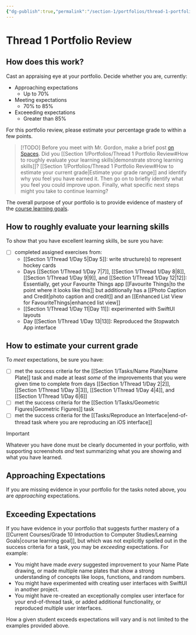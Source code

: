 ```yaml
---
{"dg-publish":true,"permalink":"/section-1/portfolios/thread-1-portfolio-review/","tags":["ics3u"],"dgHomeLink":false}
---
```


# Thread 1 Portfolio Review
## How does this work?
Cast an appraising eye at your portfolio.  Decide whether you are, currently:

- Approaching expectations
	- Up to 70%
- Meeting expectations
	- 70% to 85%
- Exceeeding expectations
	- Greater than 85%

For this portfolio review, please estimate your percentage grade to within a few points.

> [!TODO]
> Before you meet with Mr. Gordon, make a brief post [on Spaces](https://ca.spacesedu.com/). Did you [[Section 1/Portfolios/Thread 1 Portfolio Review#How to roughly evaluate your learning skills\|demonstrate strong learning skills]]? [[Section 1/Portfolios/Thread 1 Portfolio Review#How to estimate your current grade\|Estimate your grade range]] and identify why you feel you have earned it. Then go on to briefly identify what you feel you could improve upon. Finally, what specific next steps might you take to continue learning?

The overall purpose of your portfolio is to provide evidence of mastery of the [course learning goals](https://www.russellgordon.ca/cs/learning-goals/learning-goals-for-grade-11/).

## How to roughly evaluate your learning skills

To show that you have excellent learning skills, be sure you have:
- [ ] completed assigned exercises from:
	- [[Section 1/Thread 1/Day 5\|Day 5]]: write structure(s) to represent hockey cards
	- Days [[Section 1/Thread 1/Day 7\|7]], [[Section 1/Thread 1/Day 8\|8]], [[Section 1/Thread 1/Day 9\|9]], and [[Section 1/Thread 1/Day 12\|12]]: Essentially, get your Favourite Things app [[Favourite Things\|to the point where it looks like this]] but additionally has a [[Photo Caption and Credit\|photo caption and credit]] and an [[Enhanced List View for FavouriteThings\|enhanced list view]]
	- [[Section 1/Thread 1/Day 11\|Day 11]]: experimented with SwiftUI layouts
	- Day [[Section 1/Thread 1/Day 13\|13]]: Reproduced the Stopwatch App interface

## How to estimate your current grade

To *meet* expectations, be sure you have:
- [ ] met the success criteria for the [[Section 1/Tasks/Name Plate\|Name Plate]] task and made at least *some* of the improvements that you were given time to complete from days [[Section 1/Thread 1/Day 2\|2]], [[Section 1/Thread 1/Day 3\|3]],  [[Section 1/Thread 1/Day 4\|4]], and [[Section 1/Thread 1/Day 6\|6]]
- [ ] met the success criteria for the [[Section 1/Tasks/Geometric Figures\|Geometric Figures]] task
- [ ] met the success criteria for the [[Tasks/Reproduce an Interface\|end-of-thread task where you are reproducing an iOS interface]]

> [!IMPORTANT]
> Whatever you have done must be clearly documented in your portfolio, with supporting screenshots *and* text summarizing what you are showing and what you have learned.

## Approaching Expectations

If you are missing evidence in your portfolio for the tasks noted above, you are *approaching* expectations.

## Exceeding Expectations

If you have evidence in your portfolio that suggests further mastery of a [[Current Courses/Grade 10 Introduction to Computer Studies/Learning Goals\|course learning goal]], but which was not explicitly spelled out in the success criteria for a task, you may be *exceeding* expectations. For example:

- You might have made *every* suggested improvement to your Name Plate drawing, or made multiple name plates that show a strong understanding of concepts like loops, functions, and random numbers.
- You might have experimented with creating user interfaces with SwiftUI in another project.
- You might have re-created an exceptionally complex user interface for your end-of-thread task, or added additional functionality, or reproduced multiple user interfaces.

How a given student exceeds expectations will vary and is not limited to the examples provided above.